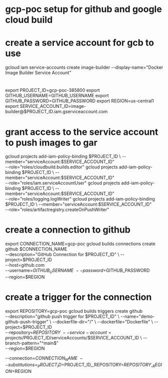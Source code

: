 # gcp-poc setup for github and google cloud build

# create a service account for gcb to use
gcloud iam service-accounts create image-builder --display-name="Docker Image Builder Service Account"

# 
export PROJECT_ID=gcp-poc-385800
export GITHUB_USERNAME=GITHUB_USERNAME
export GITHUB_PASSWORD=GITHUB_PASSWORD
export REGION=us-central1
export SERVICE_ACCOUNT_ID=image-builder@$PROJECT_ID.iam.gserviceaccount.com

# grant access to the service account to push images to gar
gcloud projects add-iam-policy-binding $PROJECT_ID \
  --member="serviceAccount:$SERVICE_ACCOUNT_ID" \
  --role="roles/cloudbuild.builds.editor"
gcloud projects add-iam-policy-binding $PROJECT_ID \
  --member="serviceAccount:$SERVICE_ACCOUNT_ID" \
  --role="roles/iam.serviceAccountUser"
gcloud projects add-iam-policy-binding $PROJECT_ID \
  --member="serviceAccount:$SERVICE_ACCOUNT_ID" \
  --role="roles/logging.logWriter"
gcloud projects add-iam-policy-binding $PROJECT_ID \
  --member="serviceAccount:$SERVICE_ACCOUNT_ID" \
  --role="roles/artifactregistry.createOnPushWriter"
<!-- gcloud projects add-iam-policy-binding $PROJECT_ID \
  --member="serviceAccount:projects/$PROJECT_ID/serviceAccounts/$SERVICE_ACCOUNT_ID" \
  --role="roles/cloudbuild.builds.editor" -->

# create a connection to github
export CONNECTION_NAME=gcp-poc
gcloud builds connections create github $CONNECTION_NAME \
  --description="GitHub Connection for $PROJECT_ID" \
  --project=$PROJECT_ID \
  --host=github.com \
  --username=$GITHUB_USERNAME \
  --password=$GITHUB_PASSWORD \
  --region=$REGION

# create a trigger for the connection
export REPOSITORY=gcp-poc
gcloud builds triggers create github \
  --description="github push trigger for $PROJECT_ID" \
  --name="demo-github-push-trigger" \
  --dockerfile-dir="/" \
  --dockerfile="Dockerfile" \
  --project=$PROJECT_ID \
  --repository=$REPOSITORY \
  --service-account=projects/$PROJECT_ID/serviceAccounts/$SERVICE_ACCOUNT_ID \
  --branch-pattern="^main$" \
  --region=$REGION

  --connection=$CONNECTION_NAME \
  --substitutions=_PROJECT_ID=$PROJECT_ID,_REPOSITORY=$REPOSITORY,_REGION=$REGION
  